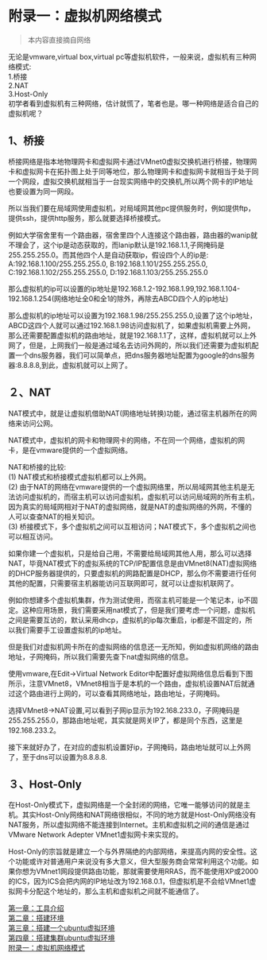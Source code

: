 # 附录一：虚拟机网络模式

> 本内容直接摘自网络

无论是vmware,virtual box,virtual pc等虚拟机软件，一般来说，虚拟机有三种网络模式:  
1.桥接  
2.NAT  
3.Host-Only  
初学者看到虚拟机有三种网络，估计就慌了，笔者也是。哪一种网络是适合自己的虚拟机呢？

## 1、桥接  
桥接网络是指本地物理网卡和虚拟网卡通过VMnet0虚拟交换机进行桥接，物理网卡和虚拟网卡在拓扑图上处于同等地位，那么物理网卡和虚拟网卡就相当于处于同一个网段，虚拟交换机就相当于一台现实网络中的交换机,所以两个网卡的IP地址也要设置为同一网段。  

所以当我们要在局域网使用虚拟机，对局域网其他pc提供服务时，例如提供ftp，提供ssh，提供http服务，那么就要选择桥接模式。  

例如大学宿舍里有一个路由器，宿舍里四个人连接这个路由器，路由器的wanip就不理会了，这个ip是动态获取的，而lanip默认是192.168.1.1,子网掩码是255.255.255.0。而其他四个人是自动获取ip，假设四个人的ip是:
A:192.168.1.100/255.255.255.0,  B:192.168.1.101/255.255.255.0,  C:192.168.1.102/255.255.255.0,  D:192.168.1.103/255.255.255.0  

那么虚拟机的ip可以设置的ip地址是192.168.1.2-192.168.1.99,192.168.1.104-192.168.1.254(网络地址全0和全1的除外，再除去ABCD四个人的ip地址)  

那么虚拟机的ip地址可以设置为192.168.1.98/255.255.255.0,设置了这个ip地址，ABCD这四个人就可以通过192.168.1.98访问虚拟机了，如果虚拟机需要上外网，那么还需要配置虚拟机的路由地址，就是192.168.1.1了，这样，虚拟机就可以上外网了，但是，上网我们一般是通过域名去访问外网的，所以我们还需要为虚拟机配置一个dns服务器，我们可以简单点，把dns服务器地址配置为google的dns服务器:8.8.8.8,到此，虚拟机就可以上网了。  

## ２、NAT
NAT模式中，就是让虚拟机借助NAT(网络地址转换)功能，通过宿主机器所在的网络来访问公网。  

NAT模式中，虚拟机的网卡和物理网卡的网络，不在同一个网络，虚拟机的网卡，是在vmware提供的一个虚拟网络。  

NAT和桥接的比较:  
(1) NAT模式和桥接模式虚拟机都可以上外网。  
(2) 由于NAT的网络在vmware提供的一个虚拟网络里，所以局域网其他主机是无法访问虚拟机的，而宿主机可以访问虚拟机，虚拟机可以访问局域网的所有主机，因为真实的局域网相对于NAT的虚拟网络，就是NAT的虚拟网络的外网，不懂的人可以查查NAT的相关知识。   
(3) 桥接模式下，多个虚拟机之间可以互相访问；NAT模式下，多个虚拟机之间也可以相互访问。  

如果你建一个虚拟机，只是给自己用，不需要给局域网其他人用，那么可以选择NAT，毕竟NAT模式下的虚拟系统的TCP/IP配置信息是由VMnet8(NAT)虚拟网络的DHCP服务器提供的，只要虚拟机的网路配置是DHCP，那么你不需要进行任何其他的配置，只需要宿主机器能访问互联网即可，就可以让虚拟机联网了。  

例如你想建多个虚拟机集群，作为测试使用，而宿主机可能是一个笔记本，ip不固定。这种应用场景，我们需要采用nat模式了，但是我们要考虑一个问题，虚拟机之间是需要互访的，默认采用dhcp，虚拟机的ip每次重启，ip都是不固定的，所以我们需要手工设置虚拟机的ip地址。  

但是我们对虚拟机网卡所在的虚拟网络的信息还一无所知，例如虚拟机网络的路由地址，子网掩码，所以我们需要先查下nat虚拟网络的信息。  

使用vmware,在Edit->Virtual Network Editor中配置好虚拟网络信息后看到下图所示，注意VMnet8，VMnet8相当于是本机的一个路由，虚拟机设置NAT后就通过这个路由进行上网的，可以查看其网络地址，路由地址，子网掩码。  

选择VMnet8->NAT设置,可以看到子网ip显示为192.168.233.0，子网掩码是255.255.255.0，那路由地址呢，其实就是网关IP了，都是同个东西，这里是192.168.233.2。  

接下来就好办了，在对应的虚拟机设置好ip，子网掩码，路由地址就可以上外网了，至于dns可以设置为8.8.8.8.  

## ３、Host-Only
在Host-Only模式下，虚拟网络是一个全封闭的网络，它唯一能够访问的就是主机。其实Host-Only网络和NAT网络很相似，不同的地方就是Host-Only网络没有NAT服务，所以虚拟网络不能连接到Internet。主机和虚拟机之间的通信是通过VMware Network Adepter VMnet1虚拟网卡来实现的。  

Host-Only的宗旨就是建立一个与外界隔绝的内部网络，来提高内网的安全性。这个功能或许对普通用户来说没有多大意义，但大型服务商会常常利用这个功能。如果你想为VMnet1网段提供路由功能，那就需要使用RRAS，而不能使用XP或2000的ICS，因为ICS会把内网的IP地址改为192.168.0.1，但虚拟机是不会给VMnet1虚拟网卡分配这个地址的，那么主机和虚拟机之间就不能通信了。  

[第一章：工具介绍](第一章：工具介绍.md)  
[第二章：搭建环境](第二章：搭建环境.md)  
[第三章：搭建一个ubuntu虚拟环境](第三章：搭建一个ubuntu虚拟环境.md)  
[第四章：搭建集群ubuntu虚拟环境](第四章：搭建集群ubuntu虚拟环境.md)  
[附录一：虚拟机网络模式](附录一：虚拟机网络模式.md)  
